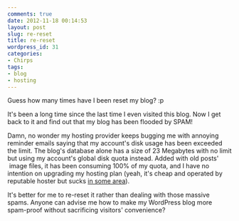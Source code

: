 ```yaml
---
comments: true
date: 2012-11-18 00:14:53
layout: post
slug: re-reset
title: re-reset
wordpress_id: 31
categories:
- Chirps
tags:
- blog
- hosting
---
```


Guess how many times have I been reset my blog? :p

It's been a long time since the last time I even visited this blog. Now I get back to it and find out that my blog has been flooded by SPAM!

Damn, no wonder my hosting provider keeps bugging me with annoying reminder emails saying that my account's disk usage has been exceeded the limit. The blog's database alone has a size of 23 Megabytes with no limit but using my account's global disk quota instead. Added with old posts'  image files, it has been consuming 100% of my quota, and I have no intention on upgrading my hosting plan (yeah, it's cheap and operated by reputable hoster but sucks [in some area](http://akhyar.web.id/2012/11/web-hosting-service-knows-my-password/)).

It's better for me to re-reset it rather than dealing with those massive spams. Anyone can advise me how to make my WordPress blog more spam-proof without sacrificing visitors' convenience?


